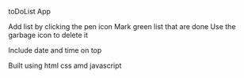 toDoList App 


 Add list by clicking the pen icon
Mark green list that are done
Use the garbage icon to delete it

Include date and time on top

Built using html css amd javascript
